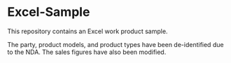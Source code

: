 # Excel-Sample

This repository contains an Excel work product sample. 

The party, product models, and product types have been de-identified due to the NDA. The sales figures have also been modified. 


